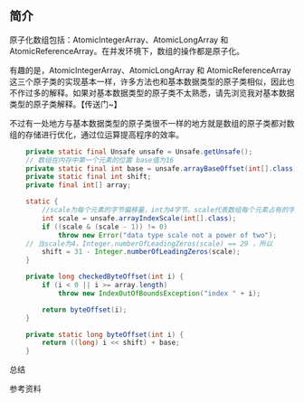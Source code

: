 ## 简介

原子化数组包括：AtomicIntegerArray、AtomicLongArray 和 AtomicReferenceArray。在并发环境下，数组的操作都是原子化。

有趣的是，AtomicIntegerArray、AtomicLongArray 和 AtomicReferenceArray这三个原子类的实现基本一样，许多方法也和基本数据类型的原子类相似，因此也不作过多的解释。如果对基本数据类型的原子类不太熟悉，请先浏览我对基本数据类型的原子类解释。【传送门~】

不过有一处地方与基本数据类型的原子类很不一样的地方就是数组的原子类都对数组的存储进行优化，通过位运算提高程序的效率。

```java
    private static final Unsafe unsafe = Unsafe.getUnsafe();
    // 数组在内存中第一个元素的位置 base值为16
    private static final int base = unsafe.arrayBaseOffset(int[].class);
    private static final int shift;
    private final int[] array;

    static {
        //scale为每个元素的字节偏移量，int为4字节。scale代表数组每个元素占有的字节数
        int scale = unsafe.arrayIndexScale(int[].class);
        if ((scale & (scale - 1)) != 0)
            throw new Error("data type scale not a power of two");
	// 当scale为4，Integer.numberOfLeadingZeros(scale) == 29 ，所以
        shift = 31 - Integer.numberOfLeadingZeros(scale);
    }

    private long checkedByteOffset(int i) {
        if (i < 0 || i >= array.length)
            throw new IndexOutOfBoundsException("index " + i);

        return byteOffset(i);
    }

    private static long byteOffset(int i) {
        return ((long) i << shift) + base;
    }
```



总结




参考资料

